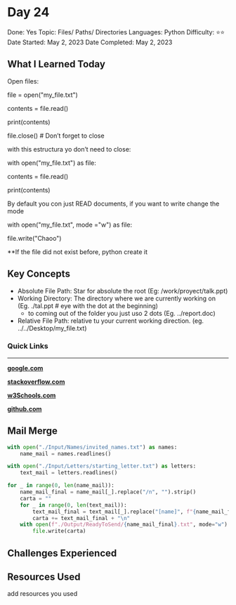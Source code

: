 # Day 24

Done: Yes
Topic: Files/ Paths/ Directories
Languages: Python
Difficulty: ⭐⭐
Date Started: May 2, 2023
Date Completed: May 2, 2023

## What I Learned Today

Open files:

file = open("my_file.txt")

contents = file.read()

print(contents)

file.close() # Don’t forget to close

with this estructura yo don’t need to close:

with open("my_file.txt") as file:    

contents = file.read()    

print(contents)

By default you con just READ documents, if you want to write change the mode

with open("my_file.txt", mode ="w") as file:    

file.write("Chaoo")

**If the file did not exist before, python create it

## Key Concepts

- Absolute File Path: Star for absolute the root (Eg: /work/proyect/talk.ppt)
- Working Directory: The directory where we are currently working on (Eg. ./tal.ppt # eye with the dot at the beginning)
    - to coming out of the folder you just uso 2 dots (Eg. ../report.doc)
- Relative File Path: relative tu your current working direction. (eg. ../../Desktop/my_file.txt)

### Quick Links

---

[**google.com**](http://www.google.com)

[**stackoverflow.com**](http://www.stackoverflow.com)

[**w3Schools.com**](https://www.w3schools.com/)

[**github.com**](https://github.com/)

## Mail Merge

```python
with open("./Input/Names/invited_names.txt") as names:
    name_mail = names.readlines()

with open("./Input/Letters/starting_letter.txt") as letters:
    text_mail = letters.readlines()

for _ in range(0, len(name_mail)):
    name_mail_final = name_mail[_].replace("/n", "").strip()
    carta = ""
    for _ in range(0, len(text_mail)):
        text_mail_final = text_mail[_].replace("[name]", f"{name_mail_final}").strip()
        carta += text_mail_final + "\n"
    with open(f"./Output/ReadyToSend/{name_mail_final}.txt", mode="w") as file:
        file.write(carta)
```

## Challenges Experienced

## Resources Used

add resources you used